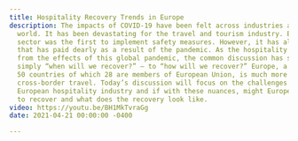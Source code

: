 ```yaml
---
title: Hospitality Recovery Trends in Europe
description: The impacts of COVID-19 have been felt across industries all around the
  world. It has been devastating for the travel and tourism industry. Europe’s hospitality
  sector was the first to implement safety measures. However, it has also been a sector
  that has paid dearly as a result of the pandemic. As the hospitality sector stumbles
  from the effects of this global pandemic, the common discussion has shifted from
  simply “when will we recover?” – to “how will we recover?” Europe, a continent of
  50 countries of which 28 are members of European Union, is much more dependent on
  cross-border travel. Today’s discussion will focus on the challenges facing the
  European hospitality industry and if with these nuances, might Europe take longer
  to recover and what does the recovery look like.
video: https://youtu.be/BH1MkTvraGg
date: 2021-04-21 00:00:00 -0400

---
```

